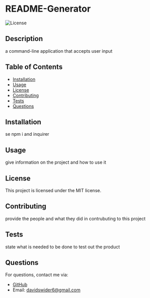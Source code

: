 # README-Generator
![License](https://img.shields.io/badge/License-MIT-blue.svg)

## Description
a command-line application that accepts user input

## Table of Contents
- [Installation](#installation)
- [Usage](#usage)
- [License](#license)
- [Contributing](#contributing)
- [Tests](#tests)
- [Questions](#questions)

## Installation
se npm i and inquirer

## Usage
give information on the project and how to use it

## License
This project is licensed under the MIT license.

## Contributing
provide the people and what they did in contrubuting to this project

## Tests
state what is needed to be done to test out the product

## Questions
For questions, contact me via:
- [GitHub](https://github.com/DavidSwider)
- Email: davidswider6@gmail.com

  